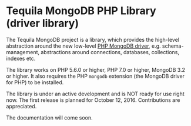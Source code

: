 # Tequila MongoDB PHP Library (driver library)

The Tequila MongoDB project is a library, which provides the high-level abstraction around the new low-level [PHP MongoDB driver](https://github.com/mongodb/mongo-php-driver), e.g.
schema-management, abstractions around connections, databases, collections, indexes etc.

The library works on PHP 5.6.0 or higher, PHP 7.0 or higher, MongoDB 3.2 or higher. It also requires the PHP `mongodb` extension (the MongoDB driver for PHP) to be installed.

The library is under an active development and is NOT ready for use right now. The first release is planned for October 12, 2016.
Contributions are appreciated.

The documentation will come soon.
